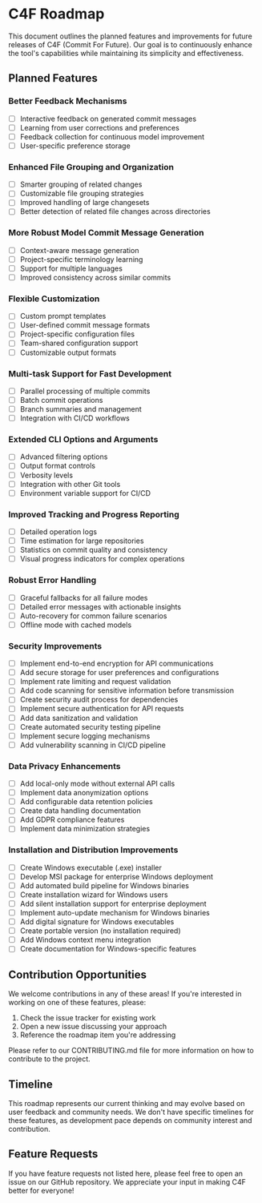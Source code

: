 # C4F Roadmap

This document outlines the planned features and improvements for future releases of C4F (Commit For Future). Our goal is to continuously enhance the tool's capabilities while maintaining its simplicity and effectiveness.

## Planned Features

### Better Feedback Mechanisms
- [ ] Interactive feedback on generated commit messages
- [ ] Learning from user corrections and preferences
- [ ] Feedback collection for continuous model improvement
- [ ] User-specific preference storage

### Enhanced File Grouping and Organization
- [ ] Smarter grouping of related changes
- [ ] Customizable file grouping strategies
- [ ] Improved handling of large changesets
- [ ] Better detection of related file changes across directories

### More Robust Model Commit Message Generation
- [ ] Context-aware message generation
- [ ] Project-specific terminology learning
- [ ] Support for multiple languages
- [ ] Improved consistency across similar commits

### Flexible Customization
- [ ] Custom prompt templates
- [ ] User-defined commit message formats
- [ ] Project-specific configuration files
- [ ] Team-shared configuration support
- [ ] Customizable output formats

### Multi-task Support for Fast Development
- [ ] Parallel processing of multiple commits
- [ ] Batch commit operations
- [ ] Branch summaries and management
- [ ] Integration with CI/CD workflows

### Extended CLI Options and Arguments
- [ ] Advanced filtering options
- [ ] Output format controls
- [ ] Verbosity levels
- [ ] Integration with other Git tools
- [ ] Environment variable support for CI/CD

### Improved Tracking and Progress Reporting
- [ ] Detailed operation logs
- [ ] Time estimation for large repositories
- [ ] Statistics on commit quality and consistency
- [ ] Visual progress indicators for complex operations

### Robust Error Handling
- [ ] Graceful fallbacks for all failure modes
- [ ] Detailed error messages with actionable insights
- [ ] Auto-recovery for common failure scenarios
- [ ] Offline mode with cached models

### Security Improvements
- [ ] Implement end-to-end encryption for API communications
- [ ] Add secure storage for user preferences and configurations
- [ ] Implement rate limiting and request validation
- [ ] Add code scanning for sensitive information before transmission
- [ ] Create security audit process for dependencies
- [ ] Implement secure authentication for API requests
- [ ] Add data sanitization and validation
- [ ] Create automated security testing pipeline
- [ ] Implement secure logging mechanisms
- [ ] Add vulnerability scanning in CI/CD pipeline

### Data Privacy Enhancements
- [ ] Add local-only mode without external API calls
- [ ] Implement data anonymization options
- [ ] Add configurable data retention policies
- [ ] Create data handling documentation
- [ ] Add GDPR compliance features
- [ ] Implement data minimization strategies

### Installation and Distribution Improvements
- [ ] Create Windows executable (.exe) installer
- [ ] Develop MSI package for enterprise Windows deployment
- [ ] Add automated build pipeline for Windows binaries
- [ ] Create installation wizard for Windows users
- [ ] Add silent installation support for enterprise deployment
- [ ] Implement auto-update mechanism for Windows binaries
- [ ] Add digital signature for Windows executables
- [ ] Create portable version (no installation required)
- [ ] Add Windows context menu integration
- [ ] Create documentation for Windows-specific features

## Contribution Opportunities

We welcome contributions in any of these areas! If you're interested in working on one of these features, please:

1. Check the issue tracker for existing work
2. Open a new issue discussing your approach
3. Reference the roadmap item you're addressing

Please refer to our CONTRIBUTING.md file for more information on how to contribute to the project.

## Timeline

This roadmap represents our current thinking and may evolve based on user feedback and community needs. We don't have specific timelines for these features, as development pace depends on community interest and contribution.

## Feature Requests

If you have feature requests not listed here, please feel free to open an issue on our GitHub repository. We appreciate your input in making C4F better for everyone!